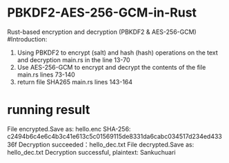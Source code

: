 # PBKDF2-AES-256-GCM-in-Rust
Rust-based encryption and decryption (PBKDF2 &amp; AES-256-GCM)
#Introduction: 
1. Using PBKDF2 to encrypt (salt) and hash (hash) operations on the text and decryption main.rs in the line 13-70
2. Use AES-256-GCM to encrypt and decrypt the contents of the file main.rs lines 73-140
3. return file SHA265 main.rs lines 143-164
# running result
File encrypted.Save as: hello.enc
SHA-256: c2494b6c4e6c4b3c41e613c5c01569115de8331da6cabc034517d234ed43336f
Decryption succeeded：hello_dec.txt
File decrypted.Save as: hello_dec.txt
Decryption successful, plaintext: Sankuchuari
